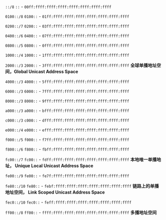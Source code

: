 `::/8`
`::` - `00ff:ffff:ffff:ffff:ffff:ffff:ffff:ffff`

`0100::/8`
`0100::` - `01ff:ffff:ffff:ffff:ffff:ffff:ffff:ffff`

`0200::/7`
`0200::` - `03ff:ffff:ffff:ffff:ffff:ffff:ffff:ffff`

`0400::/6`
`0400::` - `07ff:ffff:ffff:ffff:ffff:ffff:ffff:ffff`

`0800::/5`
`0800::` - `0fff:ffff:ffff:ffff:ffff:ffff:ffff:ffff`

`1000::/4`
`1000::` - `1fff:ffff:ffff:ffff:ffff:ffff:ffff:ffff`

`2000::/3`
`2000::` - `3fff:ffff:ffff:ffff:ffff:ffff:ffff:ffff`
**全球单播地址空间，Global Unicast Address Space**

`4000::/3`
`4000::` - `5fff:ffff:ffff:ffff:ffff:ffff:ffff:ffff`

`6000::/3`
`6000::` - `7fff:ffff:ffff:ffff:ffff:ffff:ffff:ffff`

`8000::/3`
`8000::` - `9fff:ffff:ffff:ffff:ffff:ffff:ffff:ffff`

`a000::/3`
`a000::` - `bfff:ffff:ffff:ffff:ffff:ffff:ffff:ffff`

`c000::/3`
`c000::` - `dfff:ffff:ffff:ffff:ffff:ffff:ffff:ffff`

`e000::/4`
`e000::` - `efff:ffff:ffff:ffff:ffff:ffff:ffff:ffff`

`f000::/5`
`f000::` - `f7ff:ffff:ffff:ffff:ffff:ffff:ffff:ffff`

`f800::/6`
`f800::` - `fbff:ffff:ffff:ffff:ffff:ffff:ffff:ffff`

`fc00::/7`
`fc00::` - `fdff:ffff:ffff:ffff:ffff:ffff:ffff:ffff`
**本地唯一单播地址， Unique Local Unicast Address Space**

`fe00::/9`
`fe00::` - `fe7f:ffff:ffff:ffff:ffff:ffff:ffff:ffff`

`fe80::/10`
`fe80::` - `febf:ffff:ffff:ffff:ffff:ffff:ffff:ffff`
**链路上的单播地址空间， Link Scoped Unicast Address Space**

`fec0::/10`
`fec0::` - `feff:ffff:ffff:ffff:ffff:ffff:ffff:ffff`

`ff00::/8`
`ff00::` - `ffff:ffff:ffff:ffff:ffff:ffff:ffff:ffff`
**多播地址空间**

